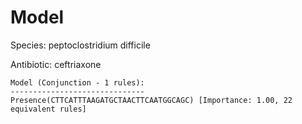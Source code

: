 
# Model

Species: peptoclostridium difficile

Antibiotic: ceftriaxone

```
Model (Conjunction - 1 rules):
------------------------------
Presence(CTTCATTTAAGATGCTAACTTCAATGGCAGC) [Importance: 1.00, 22 equivalent rules]

```

